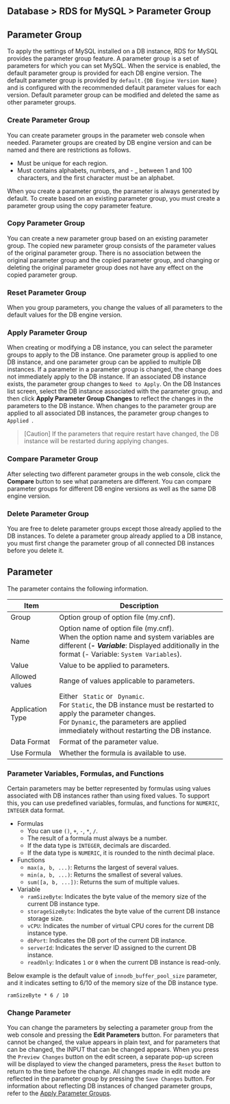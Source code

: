 ## Database > RDS for MySQL > Parameter Group

## Parameter Group

To apply the settings of MySQL installed on a DB instance, RDS for MySQL provides the parameter group feature. A parameter group is a set of parameters for which you can set MySQL. When the service is enabled, the default parameter group is provided for each DB engine version. The default parameter group is provided by `default.{DB Engine Version Name}` and is configured with the recommended default parameter values for each version. Default parameter group can be modified and deleted the same as other parameter groups.

### Create Parameter Group

You can create parameter groups in the parameter web console when needed. Parameter groups are created by DB engine version and can be named and there are restrictions as follows.

* Must be unique for each region.
* Must contains alphabets, numbers, and - _ between 1 and 100 characters, and the first character must be an alphabet.

When you create a parameter group, the parameter is always generated by default. To create based on an existing parameter group, you must create a parameter group using the copy parameter feature.

### Copy Parameter Group

You can create a new parameter group based on an existing parameter group. The copied new parameter group consists of the parameter values of the original parameter group. There is no association between the original parameter group and the copied parameter group, and changing or deleting the original parameter group does not have any effect on the copied parameter group.

### Reset Parameter Group

When you group parameters, you change the values of all parameters to the default values for the DB engine version.

### Apply Parameter Group

When creating or modifying a DB instance, you can select the parameter groups to apply to the DB instance. One parameter group is applied to one DB instance, and one parameter group can be applied to multiple DB instances. If a parameter in a parameter group is changed, the change does not immediately apply to the DB instance. If an associated DB instance exists, the parameter group changes to `Need to Apply`. On the DB Instances list screen, select the DB instance associated with the parameter group, and then click **Apply Parameter Group Changes** to reflect the changes in the parameters to the DB instance. When changes to the parameter group are applied to all associated DB instances, the parameter group changes to `Applied `.

> [Caution] If the parameters that require restart have changed, the DB instance will be restarted during applying changes.

### Compare Parameter Group

After selecting two different parameter groups in the web console, click the **Compare** button to see what parameters are different. You can compare parameter groups for different DB engine versions as well as the same DB engine version.

### Delete Parameter Group

You are free to delete parameter groups except those already applied to the DB instances. To delete a parameter group already applied to a DB instance, you must first change the parameter group of all connected DB instances before you delete it.

## Parameter

The parameter contains the following information.

| Item| Description | 
|--------|----------------------------------------------------------------------------------------------------------------------------------| 
| Group | Option group of option file (my.cnf). | 
| Name | Option name of option file (my.cnf).<br/>When the option name and system variables are different (**_- Variable_**: Displayed additionally in the format (- Variable: `System Variables`). | 
| Value | Value to be applied to parameters. |
| Allowed values | Range of values applicable to parameters.<br/>                                                                                             | 
| Application Type | Either ` Static` or ` Dynamic`.<br/>For `Static`, the DB instance must be restarted to apply the parameter changes.<br/>For `Dynamic`, the parameters are applied immediately without restarting the DB instance. | 
| Data Format | Format of the parameter value. | |
| Use Formula | Whether the formula is available to use. |

### Parameter Variables, Formulas, and Functions

Certain parameters may be better represented by formulas using values associated with DB instances rather than using fixed values. To support this, you can use predefined variables, formulas, and functions for `NUMERIC`, `INTEGER` data format.

* Formulas
    * You can use `()`, `+`, `-`, `*`, `/`.
    * The result of a formula must always be a number.
    * If the data type is `INTEGER`, decimals are discarded.
    * If the data type is `NUMERIC`, it is rounded to the ninth decimal place.
* Functions
    * `max(a, b, ...)`: Returns the largest of several values.
    * `min(a, b, ...)`: Returns the smallest of several values.
    * `sum([a, b, ...])`: Returns the sum of multiple values.
* Variable
    * `ramSizeByte`: Indicates the byte value of the memory size of the current DB instance type.
    * `storageSizeByte`: Indicates the byte value of the current DB instance storage size.
    * `vCPU`: Indicates the number of virtual CPU cores for the current DB instance type.
    * `dbPort`: Indicates the DB port of the current DB instance.
    * `serverId`: Indicates the server ID assigned to the current DB instance.
    * `readOnly`: Indicates `1` or `0` when the current DB instance is read-only.

Below example is the default value of `innodb_buffer_pool_size` parameter, and it indicates setting to 6/10 of the memory size of the DB instance type.

``` 
ramSizeByte * 6 / 10 
```

### Change Parameter

You can change the parameters by selecting a parameter group from the web console and pressing the **Edit Parameters** button. For parameters that cannot be changed, the value appears in plain text, and for parameters that can be changed, the INPUT that can be changed appears. When you press the `Preview Changes` button on the edit screen, a separate pop-up screen will be displayed to view the changed parameters, press the `Reset` button to return to the time before the change. All changes made in edit mode are reflected in the parameter group by pressing the `Save Changes` button. For information about reflecting DB instances of changed parameter groups, refer to the [Apply Parameter Groups](./#_5).